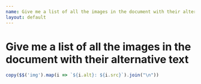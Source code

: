 ```yaml
---
name: Give me a list of all the images in the document with their alternative text
layout: default
---
```


# Give me a list of all the images in the document with their alternative text

```javascript
copy($$('img').map(i => `${i.alt}: ${i.src}`).join("\n"))
```
